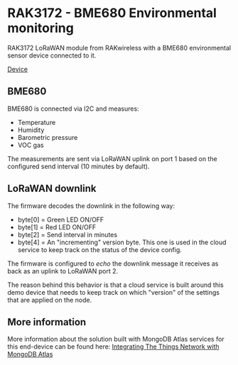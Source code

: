 # RAK3172 - BME680 Environmental monitoring

RAK3172 LoRaWAN module from RAKwireless with a BME680 environmental sensor device connected to it.

[Device](img/endDevice.png)

## BME680

BME680 is connected via I2C and measures:

* Temperature
* Humidity
* Barometric pressure
* VOC gas

The measurements are sent via LoRaWAN uplink on port 1 based on the configured send interval (10 minutes by default).

## LoRaWAN downlink

The firmware decodes the downlink in the following way:

* byte[0] = Green LED ON/OFF
* byte[1] = Red LED ON/OFF
* byte[2] = Send interval in minutes
* byte[4] = An "incrementing" version byte. This one is used in the cloud service to keep track on the status of the device config.

The firmware is configured to *echo* the downlink message it receives as back as an uplink to LoRaWAN port 2.

The reason behind this behavior is that a cloud service is built around this demo device that needs to keep track on which "version" of the settings that are applied on the node.

## More information

More information about the solution built with MongoDB Atlas services for this end-device can be found here: [Integrating The Things Network with MongoDB Atlas]([img/endDevice.png](https://www.joholtech.com/blog/2022/08/20/mongodbatlas-ttn.htm))
